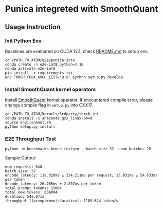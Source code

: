 # Punica integreted with SmoothQuant
## Usage Instruction 
### Init Python Env
Baselines are evaluated on CUDA 12.1, check [README.md](../../kernels/baselines/README.md) to setup env.
```
cd /PATH_TO_ATOM/e2e/punica-int8
conda create -n e2e-int8 python=3.10
conda activate e2e-int8
pip install -r requirements.txt
env TORCH_CUDA_ARCH_LIST="8.9" python setup.py develop
```
### Install SmoothQuant kernel operators
Install [SmoothQuant](https://github.com/mit-han-lab/smoothquant/tree/main) kernel operator. If encountered compile error, please change compile flag in `setup.py` into CXX17.
```
cd /PATH_TO_ATOM/kernels/3rdparty/torch-int
conda install -c anaconda gxx_linux-64=9
source environment.sh
python setup.py install
```
### E2E Throughput Test
```
python -m benchmarks.bench_textgen --batch-size 32 --num-batches 20
```
Sample Output:
```
num_requests: 640
batch_size: 32
encode_latency: 119.320ms ± 334.211ms per request; 13.031ms ± 54.633ms per token
decode_latency: 26.765ms ± 2.807ms per token
total prompt tokens: 15004
total new tokens: 636994
duration: 548.071s
throughput ((prompt+new)/duration): 1189.624 token/s
```